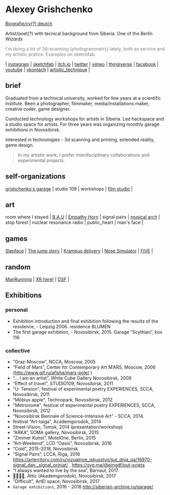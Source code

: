 # Alexey Grishchenko

[Biografie/cv(?) deutch](cv_de.md)

Artist/poet(?) with tecnical background from Siberia. One of the *Berlin Wizards*


<font color='gray'>I'm doing a lot of 3d-scanning (photogrammetry) lately, both as service and my artistic pratice. Examples on sketchfab.</font>

| [instagram](https://www.instagram.com/eggnot1/) | [sketchfab](https://sketchfab.com/eggnot) | [itch.io](https://eggnot.itch.io/) |  [twitter](https://twitter.com/eggnot4) | [vimeo](https://vimeo.com/eggnot) | [thingiverse](https://www.thingiverse.com/eggnot) | [facebook](https://www.facebook.com/eggnot1) | [youtube](https://www.youtube.com/channelUCK0ev2LGNSdGau6gKvJhqIw) | [vkontach](https://vk.com/eggnot) | [artistic_technique](https://www.youtube.com/channel/UCdvlxi_PDWnofwnoCXpuH8A) |

## brief

Graduated from a technical university, worked for few years at a scientific institute.
Been a photographer, filmmaker, media/installations maker, creative coder, game designer.

Conducted technology workshops for artists in Siberia. Led hackspace and a studio space for artists.
For three years was organizing monthly garage exhibitions in Novosibirsk.

Interested in technologies - 3d scanning and printing, extended reality, game design.

>In my artistic work, I prefer interdisciplinary collaborations and experimental projects.


## self-organizations
[grishchenko's garage](garage) |
studio 109 |
workshops |
[film studio](http://thekinostudio.blogspot.ru/) |

## art
room where I stayed |
[B.A.U](bau) |
[Empathy Horn](empathy_horn) |
signal pairs |
[musical arch](musical_arch) |
stop forest |
nuclear resonance radio |
public_heart |
man's face |

## games
[Slapface](https://eggnot.itch.io/slap-face) |
[The jump story](the_jump_story) |
[Krampus delivery](https://eggnot.itch.io/krampus-delivery) |
[Nose Simulator](https://meownsk.itch.io/nose-simulator) |
[FIVE](https://13floor.itch.io/five) |


## random
[ManRunning](man_running) | [XR here!](xr) | [DSF](dsf) |


## Exhibitions
### personal
* Exhibition introduction and final exhibition following the results of the residence, - Leipzig 2006. residence BLUMEN
* The first garage exhibition, - Novosibirsk, 2015. Garage “Scythian”, box 116

### collective
* “Graz-Moscow”, NCCA, Moscow, 2005
* “Field of Mars”, Center for Contemporary Art M’ARS, Moscow, 2006 (http://www.gif.ru/afisha/mars-pole/ )
* “... I am an artist”, White Cube Gallery Novosibirsk, 2009
* “Effect of travel”, STUDIO109, Novosibirsk, 2011
* "U: Tension", festival of experimental poetry EXPERIENCES, SCCA, Novosibirsk, 2011
* “Möbius apple”, Technopark, Novosibirsk, 2012
* "Metronome", festival of experimental poetry EXPERIENCES, SCCA, Novosibirsk, 2012
* “Novosibirsk Biennale of Science-Intensive Art” - SCCA, 2014.
* festival “Art-taiga”, Academgorodok, 2014
* Street-Vision, Tomsk, 2014 (presentation/workshop)
* “ARKA”, SOMA gallery, Novosibirsk, 2015
* “Zimmer Kunst”, MotelOne, Berlin, 2015
* “Art-Weekend”, LCD “Oasis”, Novosibirsk, 2016
* “Cold”, 2015-2018, Novosibirsk
* “Signal Pairs”, LCCA, Riga, 2016 https://arterritory.com/ru/vizualnoe_iskusstvo/sut_dnja_qa/16970-signal_dan._signal_prinjat/ , https://syg.ma/@pingdf/put-svieta
* “I always wanted to live by the sea”, Barnaul, 2017.
* 👌🏻👈🏻, Attic (Akademgorodok), Novosibirsk, 2017
* "Difficult", ArtEl space, Novosibirsk, 2017
* `Garage exhibitions`, 2016 - 2018 http://siberian-archive.ru/garage/